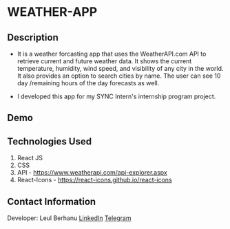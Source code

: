 # WEATHER-APP

## Description

- It is a weather forcasting app that uses the WeatherAPI.com API to retrieve current and future weather data. It shows the current temperature, humidity, wind speed, and visibility of any city in the world. It also provides an option to search cities by name. The user can see 10 day /remaining hours of the day forecasts as well.

- I developed this app for my SYNC Intern's internship program project.

## Demo

## Technologies Used

1. React JS
2. CSS
3. API - https://www.weatherapi.com/api-explorer.aspx
4. React-Icons - https://react-icons.github.io/react-icons

## Contact Information

Developer: Leul Berhanu
[LinkedIn](https://www.linkedin.com/in/leul-berhanu)
[Telegram](https://t.me/preence26)
